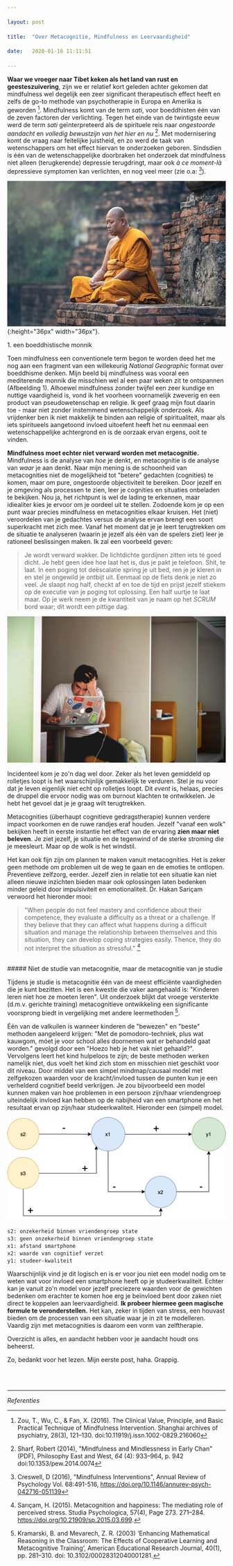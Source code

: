 ```yaml
---

layout: post

title:  "Over Metacognitie, Mindfulness en Leervaardigheid"

date:   2020-01-16 11:11:51

---
```







**Waar we vroeger naar Tibet keken als het land van rust en geesteszuivering**, zijn we er relatief kort geleden achter gekomen dat mindfulness wel degelijk een zeer significant therapeutisch effect heeft en zelfs de go-to methode van psychotherapie in Europa en Amerika is geworden [^1].
Mindfulness komt van de term *sati*, voor boeddhisten één van de zeven factoren der verlichting. Tegen het einde van de twintigste eeuw werd de term *sati* geïnterpreteerd als de spirituele reis naar *ongestoorde aandacht* en *volledig bewustzijn van het hier en nu* [^2]. Met modernisering komt de vraag naar feitelijke juistheid, en zo werd de taak van wetenschappers om het effect hiervan te onderzoeken geboren. Sindsdien is één van de wetenschappelijke doorbraken het onderzoek dat mindfulness niet alleen (terugkerende) depressie terugdringt, maar ook *à ce moment-là* depressieve symptomen kan verlichten, en nog veel meer (zie o.a: [^3]).

![monk](/typora_blogs/metacognitie/monk.jpeg){:height="36px" width="36px"}.
<figcaption>1. een boeddhistische monnik</figcaption>

Toen mindfulness een conventionele term begon te worden deed het me nog aan een fragment van een willekeurig *National Geographic* format over boeddhisme denken. Mijn beeld bij mindfulness was vooral een mediterende monnik die misschien wel al een paar weken zit te ontspannen (Afbeelding 1). 
Alhoewel mindfulness zonder twijfel een zeer kundige en nuttige vaardigheid is, vond ik het voorheen voornamelijk zweverig en een product van pseudowetenschap en religie. Ik geef graag mijn fout daarin toe - maar niet zonder instemmend wetenschappelijk onderzoek. Als vrijdenker ben ik niet makkelijk te binden aan religie of spiritualiteit, maar als iets spiritueels aangetoond invloed uitoefent heeft het nu eenmaal een wetenschappelijke achtergrond en is de oorzaak ervan ergens, ooit te vinden.


**Mindfulness moet echter niet verward worden met metacognitie.** Mindfulness is de analyse van *hoe* je denkt, en metacognitie is de analyse van *waar* je aan denkt. Naar mijn mening is de schoonheid van metacognities niet de mogelijkheid tot "betere" gedachten (cognities) te komen, maar om pure, ongestoorde objectiviteit te bereiken. Door jezelf en je omgeving als processen te zien, leer je cognities en situaties onbeladen te bekijken. Nou ja, het richtpunt is wel de lading te erkennen, maar idiealiter kies je ervoor om je oordeel uit te stellen. Zodoende kom je op een punt waar precies mindfulness en metacognities elkaar kruisen. Het (niet) veroordelen van je gedachtes versus de analyse ervan brengt een soort superkracht met zich mee. Vanaf het moment dat je je leert terugtrekken om de situatie te analyseren (waarin je jezelf als één van de spelers ziet) leer je rationeel beslissingen maken. Ik zal een voorbeeld geven:

>Je wordt verward wakker. De lichtdichte gordijnen zitten iets té goed dicht. Je hebt geen idee hoe laat het is, dus je pakt je telefoon. Shit, te laat. In een poging tot deëscalatie spring je uit bed, ren je je kleren in en stel je ongewild je ontbijt uit. Eenmaal op de fiets denk je niet zo veel. Je slaapt nog half, checkt af en toe de tijd en prijst jezelf stiekem op de executie van je poging tot oplossing. Een half uurtje te laat maar.
Op je werk neem je de kwantiteit van je naam op het *SCRUM* bord waar; dit wordt een pittige dag.

![burnout](/typora_blogs/metacognitie/burnout.png)

Incidenteel kom je zo'n dag wel door. Zeker als het leven gemiddeld op rolletjes loopt is het waarschijnlijk gemakkelijk te verduren. 
Stel je nu voor dat je leven eigenlijk niet echt op rolletjes loopt. Dit *event* is, helaas, precies de druppel die ervoor nodig was om burnout klachten te ontwikkelen. Je hebt het gevoel dat je je graag wilt terugtrekken. 

Metacognities (überhaupt cognitieve gedragstherapie) kunnen verdere impact voorkomen en de ruwe randjes eraf houden. Jezelf "vanaf een wolk" bekijken heeft in eerste instantie het effect van de ervaring **zien maar niet beleven**. Je ziet jezelf, je situatie en de tegenwind of de sterke stroming die je meesleurt. Maar op de wolk is het windstil. 

Het kan ook fijn zijn om plannen te maken vanuit metacognities. Het is zeker geen methode om problemen uit de weg te gaan en de emoties te ontlopen. Preventieve zelfzorg, eerder. Jezelf zien in relatie tot een situatie kan niet alleen nieuwe inzichten bieden maar ook oplossingen laten bedenken minder geleid door impulsiviteit en emotionaliteit. 
Dr. Hakan Sariçam verwoord het hieronder mooi:

>  "When people do not
feel mastery and confidence about their competence, they evaluate a difficulty as a threat
or a challenge. If they believe that they can
affect what happens during a difficult situation and manage the relationship between
themselves and this situation, they can develop coping strategies easily. Thence, they
do not interpret the situation as stressful." [^4] 

<br>
##### Niet de studie van metacognitie, maar de metacognitie van je studie

Tijdens je studie is metacognitie één van de meest efficiënte vaardigheden die je kunt bezitten. Het is een kwestie die vaker aangehaald is: "Kinderen leren niet hoe ze moeten leren". Uit onderzoek blijkt dat vroege versterkte (d.m.v. gerichte training) metacognitieve ontwikkeling een significante voorsprong biedt in vergelijking met andere leermethoden [^5].

Één van de valkuilen is wanneer kinderen de "bewezen" en "beste" methoden aangeleerd krijgen: "Met de pomodoro-techniek, plus wat kauwgom, móet je voor school alles doornemen wat er behandeld gaat worden." gevolgd door een "Hoezo heb je het vak niet gehaald?".  Vervolgens leert het kind hulpeloos te zijn; de beste methoden werken namelijk niet, dus voelt het kind zich stom en misschien niet geschikt voor dit niveau. Door middel van een simpel mindmap/causaal model met zelfgekozen waarden voor de kracht/invloed tussen de punten kun je een verhelderd cognitief beeld verkrijgen. Je zou bijvoorbeeld een model kunnen maken van hoe problemen in een persoon zijn/haar vriendengroep uiteindelijk invloed kan hebben op de nabijheid van een smartphone en het resultaat ervan op zijn/haar studeerkwaliteit. Hieronder een (simpel) model.

![model](/typora_blogs/metacognitie/model.png)

```s2: onzekerheid binnen vriendengroep state```<br>
```s3: geen onzekerheid binnen vriendengroep state```<br>
```x1: afstand smartphone```<br>
```x2: waarde van cognitief verzet```<br>
```y1: studeer-kwaliteit```<br>

Waarschijnlijk vind je dit logisch en is er voor jou niet een model nodig om te weten wat voor invloed een smartphone heeft op je studeerkwaliteit. Echter kan je vanuit zo'n model voor jezelf preciezere waarden voor de gewichten bedenken om erachter te komen hoe erg je beïnvloed bent door zaken niet direct te koppelen aan leervaardigheid. 
**Ik probeer hiermee geen magische formule te veronderstellen.** Het kan, zeker in tijden van stress, een houvast bieden om de processen van een situatie waar je in zit te modelleren. Vaardig zijn met metacognities is daarom een vorm van zelftherapie.

Overzicht is alles, en aandacht hebben voor je aandacht houdt ons beheerst.

Zo, bedankt voor het lezen. Mijn eerste post, haha. Grappig.

<br>
<br>


---




*Referenties*



[^1]: Zou, T., Wu, C., & Fan, X. (2016). The Clinical Value, Principle, and Basic Practical Technique of Mindfulness Intervention. Shanghai archives of psychiatry, 28(3), 121–130. doi:10.11919/j.issn.1002-0829.216060



[^2]: Sharf, Robert (2014), "Mindfulness and Mindlessness in Early Chan" (PDF), Philosophy East and West, *64* (4): 933–964, p. 942 doi:10.1353/pew.2014.0074



[^3]: Creswell, D (2016), "Mindfulness Interventions", Annual Review of Psychology Vol. 68:491-516, https://doi.org/10.1146/annurev-psych-042716-051139

[^4]: Sarıçam, H. (2015). Metacognition and happiness: The mediating role of perceived stress. Studia Psychologica, 57(4), Page 273. 271–284. https://doi.org/10.21909/sp.2015.03.699. 

[^5]: Kramarski, B. and Mevarech, Z. R. (2003) ‘Enhancing Mathematical Reasoning in the Classroom: The Effects of Cooperative Learning and Metacognitive Training’, American Educational Research Journal, 40(1), pp. 281–310. doi: 10.3102/00028312040001281.